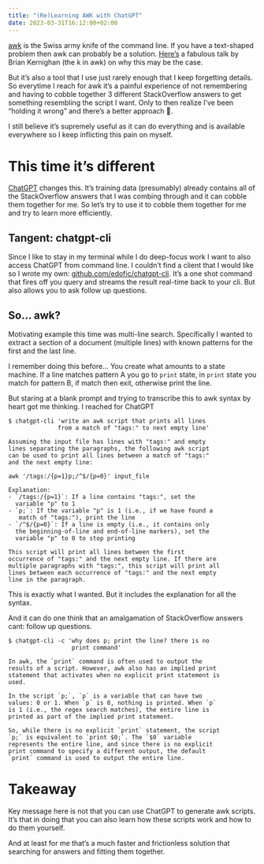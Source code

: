 ```yaml
---
title: "(Re)Learning AWK with ChatGPT"
date: 2023-03-31T16:12:00+02:00
---
```


[awk](https://en.wikipedia.org/wiki/AWK) is the Swiss army knife of the command
line. If you have a text-shaped problem then awk can probably be a solution.
[Here’s](https://www.youtube.com/watch?v=Sg4U4r_AgJU) a fabulous talk by Brian
Kernighan (the k in awk) on why this may be the case.

But it’s also a tool that I use just rarely enough that I keep forgetting
details. So everytime I reach for awk it’s a painful experience of not
remembering and having to cobble together 3 different StackOverflow answers to
get something resembling the script I want. Only to then realize I’ve been
“holding it wrong” and there’s a better approach 🤦.

I still believe it’s supremely useful as it can do everything and is available
everywhere so I keep inflicting this pain on myself.

# This time it’s different

[ChatGPT](https://chat.openai.com/) changes this. It’s training data
(presumably) already contains all of the StackOverflow answers that I was
combing through and it can cobble them together for me. So let’s try to use it
to cobble them together for me and try to learn more efficiently. 

## Tangent: chatgpt-cli

Since I like to stay in my terminal while I do deep-focus work I want to also
access ChatGPT from command line. I couldn’t find a client that I would like so
I wrote my own:
[github.com/edofic/chatgpt-cli](https://github.com/edofic/chatgpt-cli). It’s a
one shot command that fires off you query and streams the result real-time back
to your cli. But also allows you to ask follow up questions. 

## So... awk?

Motivating example this time was multi-line search. Specifically I wanted to
extract a section of a document (multiple lines) with known patterns for the
first and the last line. 

I remember doing this before... You create what amounts to a state machine. If a
line matches pattern A you go to `print` state, in `print` state you match for
pattern B, if match then exit, otherwise print the line. 

But staring at a blank prompt and trying to transcribe this to awk syntax by
heart got me thinking. I reached for ChatGPT

```text
$ chatgpt-cli 'write an awk script that prints all lines 
              from a match of "tags:" to next empty line'

Assuming the input file has lines with "tags:" and empty
lines separating the paragraphs, the following awk script
can be used to print all lines between a match of "tags:"
and the next empty line:

awk '/tags:/{p=1}p;/^$/{p=0}' input_file

Explanation:
- `/tags:/{p=1}`: If a line contains "tags:", set the 
  variable "p" to 1
- `p;`: If the variable "p" is 1 (i.e., if we have found a 
   match of "tags:"), print the line
- `/^$/{p=0}`: If a line is empty (i.e., it contains only 
  the beginning-of-line and end-of-line markers), set the
  variable "p" to 0 to stop printing

This script will print all lines between the first
occurrence of "tags:" and the next empty line. If there are
multiple paragraphs with "tags:", this script will print all
lines between each occurrence of "tags:" and the next empty
line in the paragraph.
```

This is exactly what I wanted. But it includes the explanation for all the
syntax. 

And it can do one think that an amalgamation of StackOverflow answers cant:
follow up questions.

```text
$ chatgpt-cli -c 'why does p; print the line? there is no 
                  print command'

In awk, the `print` command is often used to output the
results of a script. However, awk also has an implied print
statement that activates when no explicit print statement is
used.

In the script `p;`, `p` is a variable that can have two
values: 0 or 1. When `p` is 0, nothing is printed. When `p`
is 1 (i.e., the regex search matches), the entire line is
printed as part of the implied print statement.

So, while there is no explicit `print` statement, the script
`p;` is equivalent to `print $0;`. The `$0` variable
represents the entire line, and since there is no explicit
print command to specify a different output, the default
`print` command is used to output the entire line.
```

# Takeaway

Key message here is not that you can use ChatGPT to generate awk scripts. It’s
that in doing that you can also learn how these scripts work and how to do them
yourself. 

And at least for me that’s a much faster and frictionless solution that
searching for answers and fitting them together.
